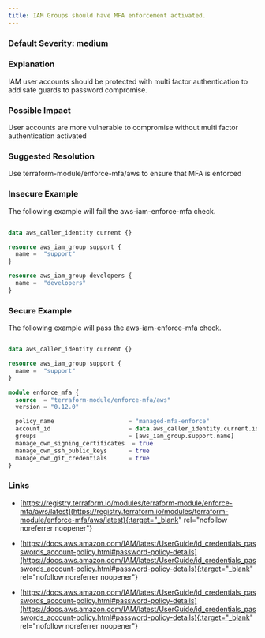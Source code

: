 ```yaml
---
title: IAM Groups should have MFA enforcement activated.
---
```


### Default Severity: <span class="severity medium">medium</span>

### Explanation


IAM user accounts should be protected with multi factor authentication to add safe guards to password compromise.
			

### Possible Impact
User accounts are more vulnerable to compromise without multi factor authentication activated

### Suggested Resolution
Use terraform-module/enforce-mfa/aws to ensure that MFA is enforced


### Insecure Example

The following example will fail the aws-iam-enforce-mfa check.
```terraform

data aws_caller_identity current {}

resource aws_iam_group support {
  name =  "support"
}

resource aws_iam_group developers {
  name =  "developers"
}

```



### Secure Example

The following example will pass the aws-iam-enforce-mfa check.
```terraform

data aws_caller_identity current {}

resource aws_iam_group support {
  name =  "support"
}

module enforce_mfa {
  source  = "terraform-module/enforce-mfa/aws"
  version = "0.12.0"

  policy_name                     = "managed-mfa-enforce"
  account_id                      = data.aws_caller_identity.current.id
  groups                          = [aws_iam_group.support.name]
  manage_own_signing_certificates  = true
  manage_own_ssh_public_keys      = true
  manage_own_git_credentials      = true
}

```



### Links


- [https://registry.terraform.io/modules/terraform-module/enforce-mfa/aws/latest](https://registry.terraform.io/modules/terraform-module/enforce-mfa/aws/latest){:target="_blank" rel="nofollow noreferrer noopener"}

- [https://docs.aws.amazon.com/IAM/latest/UserGuide/id_credentials_passwords_account-policy.html#password-policy-details](https://docs.aws.amazon.com/IAM/latest/UserGuide/id_credentials_passwords_account-policy.html#password-policy-details){:target="_blank" rel="nofollow noreferrer noopener"}

- [https://docs.aws.amazon.com/IAM/latest/UserGuide/id_credentials_passwords_account-policy.html#password-policy-details](https://docs.aws.amazon.com/IAM/latest/UserGuide/id_credentials_passwords_account-policy.html#password-policy-details){:target="_blank" rel="nofollow noreferrer noopener"}



